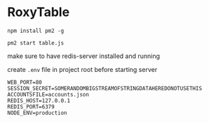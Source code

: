 # RoxyTable

`npm install pm2 -g`

`pm2 start table.js`


make sure to have redis-server installed and running


create `.env` file in project root before starting server

```
WEB_PORT=80
SESSION_SECRET=SOMERANDOMBIGSTREAMOFSTRINGDATAHEREDONOTUSETHIS
ACCOUNTSFILE=accounts.json
REDIS_HOST=127.0.0.1
REDIS_PORT=6379
NODE_ENV=production
```
